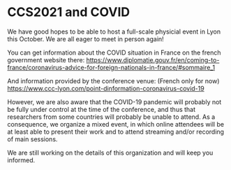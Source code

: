 # CCS2021 and COVID

We have good hopes to be able to host a full-scale physicial event in Lyon this October. We are all eager to meet in person again! 

You can get information about the COVID situation in France on the french government website there: 
https://www.diplomatie.gouv.fr/en/coming-to-france/coronavirus-advice-for-foreign-nationals-in-france/#sommaire_1

And information provided by the conference venue: (French only for now)
https://www.ccc-lyon.com/point-dinformation-coronavirus-covid-19


However, we are also aware that the COVID-19 pandemic will probably not be fully under control at the time of the conference, and thus that researchers from some countries will probably be unable to attend. As a consequence, we organize a mixed event, in which online attendees will be at least able to present their work and to attend streaming and/or recording of main sessions.

We are still working on the details of this organization and will keep you informed.

